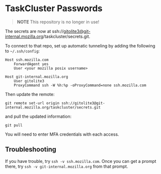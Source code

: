 # TaskCluster Passwords

> **NOTE** This repository is no longer in use!

The secrets are now at ssh://gitolite3@git-internal.mozilla.org/taskcluster/secrets.git.

To connect to that repo, set up automatic tunneling by adding the following to
`~/.ssh/config`:

```
Host ssh.mozilla.com
    ForwardAgent yes
    User <your mozilla posix username>

Host git-internal.mozilla.org
    User gitolite3
    ProxyCommand ssh -W %h:%p -oProxyCommand=none ssh.mozilla.com
```

Then update the remote:

```
git remote set-url origin ssh://gitolite3@git-internal.mozilla.org/taskcluster/secrets.git
```

and pull the updated information:

```
git pull
```

You will need to enter MFA credentials with each access.

## Troubleshooting

If you have trouble, try `ssh -v ssh.mozilla.com`.  Once you can get a prompt
there, try `ssh -v git-internal.mozilla.org` from that prompt.
